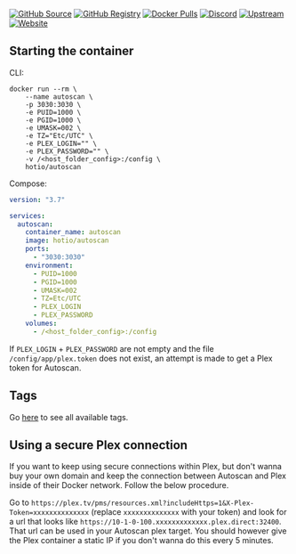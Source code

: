 [![GitHub Source](https://img.shields.io/badge/github-source-ffb64c?style=flat-square&logo=github&logoColor=white&labelColor=757575)](https://github.com/hotio/autoscan)
[![GitHub Registry](https://img.shields.io/badge/github-registry-ffb64c?style=flat-square&logo=github&logoColor=white&labelColor=757575)](https://github.com/orgs/hotio/packages/container/package/autoscan)
[![Docker Pulls](https://img.shields.io/docker/pulls/hotio/autoscan?color=ffb64c&style=flat-square&label=pulls&logo=docker&logoColor=white&labelColor=757575)](https://hub.docker.com/r/hotio/autoscan)
[![Discord](https://img.shields.io/discord/610068305893523457?style=flat-square&color=ffb64c&label=discord&logo=discord&logoColor=white&labelColor=757575)](https://hotio.dev/discord)
[![Upstream](https://img.shields.io/badge/upstream-project-ffb64c?style=flat-square&labelColor=757575)](https://github.com/Cloudbox/autoscan)
[![Website](https://img.shields.io/badge/website-hotio.dev-ffb64c?style=flat-square&labelColor=757575)](https://hotio.dev/containers/autoscan)

## Starting the container

CLI:

```shell
docker run --rm \
    --name autoscan \
    -p 3030:3030 \
    -e PUID=1000 \
    -e PGID=1000 \
    -e UMASK=002 \
    -e TZ="Etc/UTC" \
    -e PLEX_LOGIN="" \
    -e PLEX_PASSWORD="" \
    -v /<host_folder_config>:/config \
    hotio/autoscan
```

Compose:

```yaml
version: "3.7"

services:
  autoscan:
    container_name: autoscan
    image: hotio/autoscan
    ports:
      - "3030:3030"
    environment:
      - PUID=1000
      - PGID=1000
      - UMASK=002
      - TZ=Etc/UTC
      - PLEX_LOGIN
      - PLEX_PASSWORD
    volumes:
      - /<host_folder_config>:/config
```

If `PLEX_LOGIN` + `PLEX_PASSWORD` are not empty and the file `/config/app/plex.token` does not exist, an attempt is made to get a Plex token for Autoscan.

## Tags

Go [here](https://hotio.dev/tags-overview/#hotioautoscan) to see all available tags.

## Using a secure Plex connection

If you want to keep using secure connections within Plex, but don't wanna buy your own domain and keep the connection between Autoscan and Plex inside of their Docker network. Follow the below procedure.

Go to `https://plex.tv/pms/resources.xml?includeHttps=1&X-Plex-Token=xxxxxxxxxxxxxx` (replace `xxxxxxxxxxxxxx` with your token) and look for a url that looks like `https://10-1-0-100.xxxxxxxxxxxxx.plex.direct:32400`. That url can be used in your Autoscan plex target. You should however give the Plex container a static IP if you don't wanna do this every 5 minutes.
